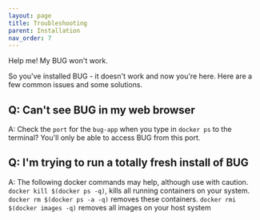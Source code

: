 ```yaml
---
layout: page
title: Troubleshooting
parent: Installation
nav_order: 7
---
```


Help me! My BUG won't work.

So you've installed BUG - it doesn't work and now you're here. Here are a few common issues and some solutions.

## Q: Can't see BUG in my web browser

A: Check the `port` for the `bug-app` when you type in `docker ps` to the terminal? You'll only be able to access BUG from this port.

## Q: I'm trying to run a totally fresh install of BUG

A: The following docker commands may help, although use with caution. `docker kill $(docker ps -q)`, kills all running containers on your system. `docker rm $(docker ps -a -q)` removes these containers. `docker rmi $(docker images -q)` removes all images on your host system
